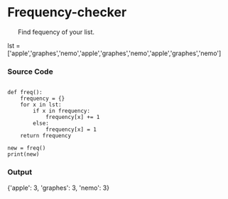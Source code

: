 # Frequency-checker
<ul>
Find fequency of your list.
    </ul>
<p>lst = ['apple','graphes','nemo','apple','graphes','nemo','apple','graphes','nemo']</p>

<h3>Source Code</h3>

```lst = ['apple','graphes','nemo','apple','graphes','nemo','apple','graphes','nemo']

def freq():
    frequency = {}
    for x in lst:
        if x in frequency:
            frequency[x] += 1
        else:
            frequency[x] = 1
    return frequency

new = freq()
print(new)
```
<h3>Output</h3>

{'apple': 3, 'graphes': 3, 'nemo': 3}
